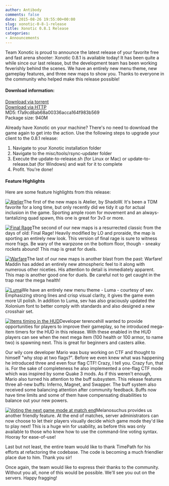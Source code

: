 ```yaml
---
author: Antibody
comments: false
date: 2015-08-26 19:55:00+00:00
slug: xonotic-0-8-1-release
title: Xonotic 0.8.1 Release
categories:
- Announcements
---
```

Team Xonotic is proud to announce the latest release of your favorite free and fast arena shooter: Xonotic 0.8.1 is available today! It has been quite a while since our last release, but the development team has been working feverishly behind the scenes. We have an entirely new menu theme, new gameplay features, and three new maps to show you. Thanks to everyone in the community who helped make this release possible!

#### Download information:

[Download via torrent](http://dl.xonotic.org/xonotic-0.8.1.zip.torrent)  
[Download via HTTP](http://dl.xonotic.org/xonotic-0.8.1.zip)  
MD5: f7a9cd8ab68a00336acca164f983b569  
Package size: 940M  

Already have Xonotic on your machine? There's no need to download the game again to get into the action. Use the following steps to upgrade your client to the 0.8.1 release:

  1. Navigate to your Xonotic installation folder
  2. Navigate to the misc/tools/rsync-updater folder
  3. Execute the update-to-release.sh (for Linux or Mac) or update-to-release.bat (for Windows) and wait for it to complete
  4. Profit. You're done!

#### Feature Highlights

Here are some feature highlights from this release:

<a href="/m/uploads/2015/08/8point1_atelier.jpg"><img src="/m/uploads/2015/08/8point1_atelier_t.jpg" title="Atelier" class="left th m10"></a>The first of the new maps is Atelier, by ShadoW. It's been a TDM favorite for a long time, but only recently did we tidy it up for actual inclusion in the game. Sporting ample room for movement and an always-tantalizing quad spawn, this one is great for 3v3 or more.

<a href="/m/uploads/2015/08/8point1_final_rage.jpg"><img src="/m/uploads/2015/08/8point1_final_rage_t.jpg" title="Final Rage" class="right th m10"></a>The second of our new maps is a resurrected classic from the days of old: Final Rage! Heavily modified by LO and proraide, the map is sporting an entirely new look. This version of final rage is sure to witness more frags. Be wary of the warpzone on the bottom floor, though - sneaky rockets abound! This map is great for duels.

<a href="/m/uploads/2015/08/8point1_warfare.jpg"><img src="/m/uploads/2015/08/8point1_warfare_t.jpg" title="Warfare" class="left th m10"></a>The last of our new maps is another blast from the past: Warfare! Maddin has added an entirely new atmospheric feel to it along with numerous other niceties. His attention to detail is immediately apparent. This map is another good one for duels. Be careful not to get caught in the trap near the mega health!

<a href="/m/uploads/2015/08/8point1_luma.jpg"><img src="/m/uploads/2015/08/8point1_luma_t.jpg" title="Luma" class="right th m10"></a>We have an entirely new menu theme - Luma - courtesy of sev. Emphasizing strong lines and crisp visual clarity, it gives the game even more UI polish. In addition to Luma, sev has also graciously updated the Xolonium font to better comply with standards and also designed a new crosshair set.

<a href="/m/uploads/2015/08/8point1_itemstime.jpg"><img src="/m/uploads/2015/08/8point1_itemstime_t.jpg" title="Items timing in the HUD" class="left th m10"></a>Developer terencehill wanted to provide opportunities for players to improve their gameplay, so he introduced mega-item timers for the HUD in this release. With these enabled in the HUD players can see when the next mega item (100 health or 100 armor, to name two) is spawning next. This is great for beginners and casters alike.

Our wily core developer Mario was busy working on CTF and thought to himself "why stop at two flags?". Before we even knew what was happening he introduced three and even four flag CTF! Crazy, I tell you. Crazy fun, that is. For the sake of completeness he also implemented a one-flag CTF mode which was inspired by some Quake 3 mods. As if this weren't enough, Mario also turned his attention to the buff subsystem. This release features three all-new buffs: Inferno, Magnet, and Swapper. The buff system also received some balancing attention after community feedback. Buffs now have time limits and some of them have compensating disabilities to balance out your new powers.

<a href="/m/uploads/2015/08/8point1_voting.jpg"><img src="/m/uploads/2015/08/8point1_voting_t.jpg" title="Voting the next game mode at match end" class="right th m10"></a>Melanosuchus provides us another friendly feature. At the end of matches, server administrators can now choose to let their players visually decide which game mode they'd like to play next! This is a huge win for usability, as before this was only available to those who knew how to use the command-line voting syntax. Hooray for ease-of-use!

Last but not least, the entire team would like to thank TimePath for his efforts at refactoring the codebase. The code is becoming a much friendlier place due to him. Thank you sir!

Once again, the team would like to express their thanks to the community. Without you all, none of this would be possible. We'll see you out on the servers. Happy fragging!
